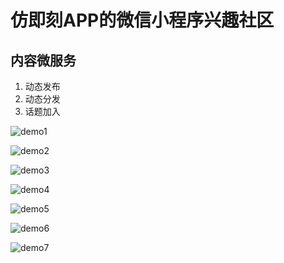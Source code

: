 # 仿即刻APP的微信小程序兴趣社区

## 内容微服务

1. 动态发布
2. 动态分发
3. 话题加入

![demo1](./picture/demo1.png)

![demo2](./picture/demo2.png)

![demo3](./picture/demo3.png)

![demo4](./picture/demo4.png)

![demo5](./picture/demo5.png)

![demo6](./picture/demo6.png)

![demo7](./picture/demo7.png)
